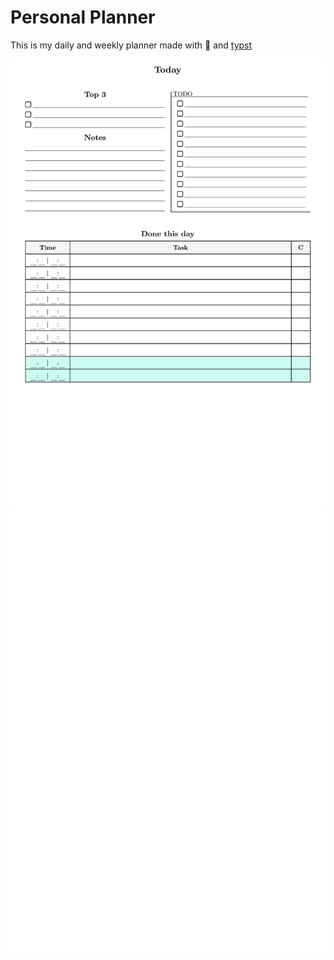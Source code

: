 # Personal Planner

This is my daily and weekly planner made with 💖 and [typst](https://typst.app/)

![Daily planner](./assets/planner-1.png)
![Weekly planner](./assets/planner-2.png)
